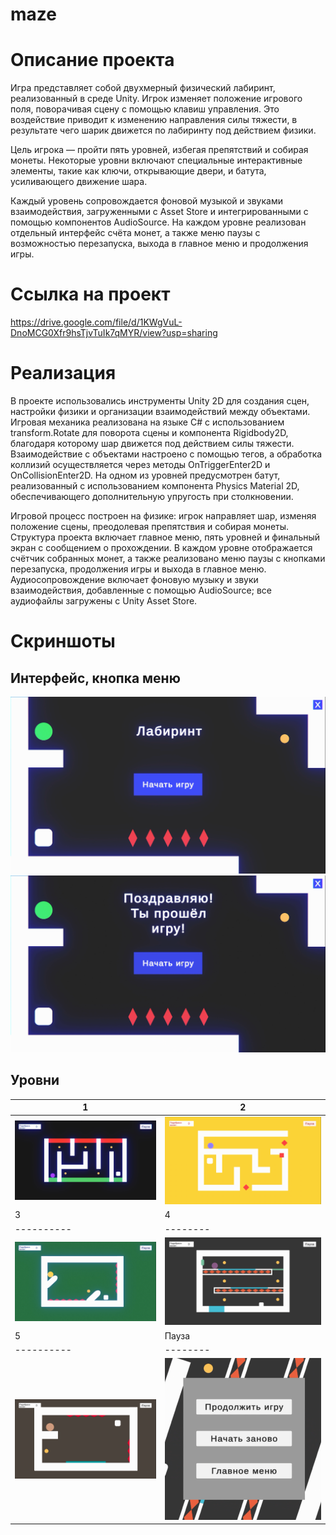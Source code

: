 # maze
# Описание проекта
Игра представляет собой двухмерный физический лабиринт, реализованный в среде Unity. Игрок изменяет положение игрового поля, поворачивая сцену с помощью клавиш управления. Это воздействие приводит к изменению направления силы тяжести, в результате чего шарик движется по лабиринту под действием физики.

Цель игрока — пройти пять уровней, избегая препятствий и собирая монеты. Некоторые уровни включают специальные интерактивные элементы, такие как ключи, открывающие двери, и батута, усиливающего движение шара.

Каждый уровень сопровождается фоновой музыкой и звуками взаимодействия, загруженными с Asset Store и интегрированными с помощью компонентов AudioSource. На каждом уровне реализован отдельный интерфейс счёта монет, а также меню паузы с возможностью перезапуска, выхода в главное меню и продолжения игры.

# Ссылка на проект
https://drive.google.com/file/d/1KWgVuL-DnoMCG0Xfr9hsTjvTuIk7qMYR/view?usp=sharing

# Реализация
В проекте использовались инструменты Unity 2D для создания сцен, настройки физики и организации взаимодействий между объектами. Игровая механика реализована на языке C# с использованием transform.Rotate для поворота сцены и компонента Rigidbody2D, благодаря которому шар движется под действием силы тяжести. Взаимодействие с объектами настроено с помощью тегов, а обработка коллизий осуществляется через методы OnTriggerEnter2D и OnCollisionEnter2D. На одном из уровней предусмотрен батут, реализованный с использованием компонента Physics Material 2D, обеспечивающего дополнительную упругость при столкновении.

Игровой процесс построен на физике: игрок направляет шар, изменяя положение сцены, преодолевая препятствия и собирая монеты. Структура проекта включает главное меню, пять уровней и финальный экран с сообщением о прохождении. В каждом уровне отображается счётчик собранных монет, а также реализовано меню паузы с кнопками перезапуска, продолжения игры и выхода в главное меню. Аудиосопровождение включает фоновую музыку и звуки взаимодействия, добавленные с помощью AudioSource; все аудиофайлы загружены с Unity Asset Store.

# Скриншоты
## Интерфейс, кнопка меню
![Фоновое изображение](./Photo/photo_1.png)
![Фоновое изображение](./Photo/photo_7.png)
## Уровни
| 1 | 2 | 
|----------|--------|
| ![](./Photo/photo_2.png) | ![](./Photo/photo_3.png) 
| 3 | 4 |
|----------|--------|
| ![](./Photo/photo_4.png) | ![](./Photo/photo_5.png)
| 5 | Пауза |
|----------|--------|
| ![](./Photo/photo_6.png) | ![](./Photo/photo_8.png)
